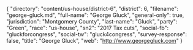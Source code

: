 {
  "directory": "content/us-house/district-6",
  "district": 6,
  "filename": "george-gluck.md",
  "full-name": "George Gluck",
  "general-only": true,
  "jurisdiction": "Montgomery County",
  "last-name": "Gluck",
  "party": "Green",
  "race": "us-house",
  "sn2": "2017 Tax cuts",
  "social-fb": "gluckforcongress",
  "social-tw": "gluck4congress",
  "survey-response": false,
  "title": "George Gluck",
  "web": "http://www.georgegluck.com"
}
